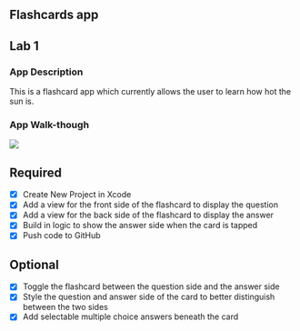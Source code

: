 ## Flashcards app

## Lab 1

### App Description
This is a flashcard app which currently allows the user to learn how hot the sun is. 

### App Walk-though

![](https://i.imgur.com/Y2jxWbc.gif)

## Required
- [X] Create New Project in Xcode
- [X] Add a view for the front side of the flashcard to display the question
- [X] Add a view for the back side of the flashcard to display the answer
- [X] Build in logic to show the answer side when the card is tapped
- [X] Push code to GitHub
## Optional
- [X] Toggle the flashcard between the question side and the answer side
- [X] Style the question and answer side of the card to better distinguish between the two sides
- [X] Add selectable multiple choice answers beneath the card
